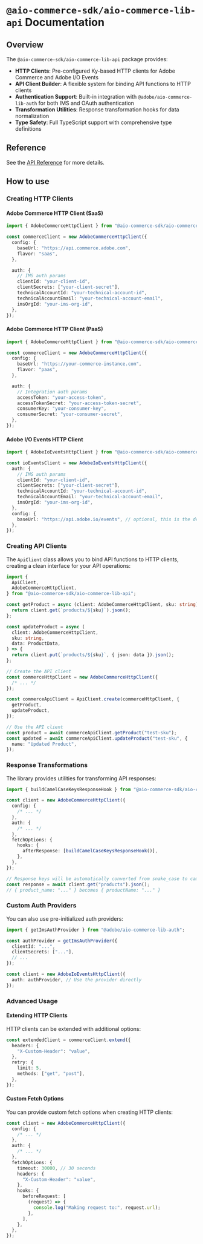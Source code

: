 # `@aio-commerce-sdk/aio-commerce-lib-api` Documentation

## Overview

The `@aio-commerce-sdk/aio-commerce-lib-api` package provides:

- **HTTP Clients**: Pre-configured Ky-based HTTP clients for Adobe Commerce and Adobe I/O Events
- **API Client Builder**: A flexible system for binding API functions to HTTP clients
- **Authentication Support**: Built-in integration with `@adobe/aio-commerce-lib-auth` for both IMS and OAuth authentication
- **Transformation Utilities**: Response transformation hooks for data normalization
- **Type Safety**: Full TypeScript support with comprehensive type definitions

## Reference

See the [API Reference](./api-reference/README.md) for more details.

## How to use

### Creating HTTP Clients

#### Adobe Commerce HTTP Client (SaaS)

```typescript
import { AdobeCommerceHttpClient } from "@aio-commerce-sdk/aio-commerce-lib-api";

const commerceClient = new AdobeCommerceHttpClient({
  config: {
    baseUrl: "https://api.commerce.adobe.com",
    flavor: "saas",
  },

  auth: {
    // IMS auth params
    clientId: "your-client-id",
    clientSecrets: ["your-client-secret"],
    technicalAccountId: "your-technical-account-id",
    technicalAccountEmail: "your-technical-account-email",
    imsOrgId: "your-ims-org-id",
  },
});
```

#### Adobe Commerce HTTP Client (PaaS)

```typescript
import { AdobeCommerceHttpClient } from "@aio-commerce-sdk/aio-commerce-lib-api";

const commerceClient = new AdobeCommerceHttpClient({
  config: {
    baseUrl: "https://your-commerce-instance.com",
    flavor: "paas",
  },

  auth: {
    // Integration auth params
    accessToken: "your-access-token",
    accessTokenSecret: "your-access-token-secret",
    consumerKey: "your-consumer-key",
    consumerSecret: "your-consumer-secret",
  },
});
```

#### Adobe I/O Events HTTP Client

```typescript
import { AdobeIoEventsHttpClient } from "@aio-commerce-sdk/aio-commerce-lib-api";

const ioEventsClient = new AdobeIoEventsHttpClient({
  auth: {
    // IMS auth params
    clientId: "your-client-id",
    clientSecrets: ["your-client-secret"],
    technicalAccountId: "your-technical-account-id",
    technicalAccountEmail: "your-technical-account-email",
    imsOrgId: "your-ims-org-id",
  },
  config: {
    baseUrl: "https://api.adobe.io/events", // optional, this is the default
  },
});
```

### Creating API Clients

The `ApiClient` class allows you to bind API functions to HTTP clients, creating a clean interface for your API operations:

```typescript
import {
  ApiClient,
  AdobeCommerceHttpClient,
} from "@aio-commerce-sdk/aio-commerce-lib-api";

const getProduct = async (client: AdobeCommerceHttpClient, sku: string) => {
  return client.get(`products/${sku}`).json();
};

const updateProduct = async (
  client: AdobeCommerceHttpClient,
  sku: string,
  data: ProductData,
) => {
  return client.put(`products/${sku}`, { json: data }).json();
};

// Create the API client
const commerceHttpClient = new AdobeCommerceHttpClient({
  /* ... */
});

const commerceApiClient = ApiClient.create(commerceHttpClient, {
  getProduct,
  updateProduct,
});

// Use the API client
const product = await commerceApiClient.getProduct("test-sku");
const updated = await commerceApiClient.updateProduct("test-sku", {
  name: "Updated Product",
});
```

### Response Transformations

The library provides utilities for transforming API responses:

```typescript
import { buildCamelCaseKeysResponseHook } from "@aio-commerce-sdk/aio-commerce-lib-api/utils/transformations";

const client = new AdobeCommerceHttpClient({
  config: {
    /* ... */
  },
  auth: {
    /* ... */
  },
  fetchOptions: {
    hooks: {
      afterResponse: [buildCamelCaseKeysResponseHook()],
    },
  },
});

// Response keys will be automatically converted from snake_case to camelCase
const response = await client.get("products").json();
// { product_name: "..." } becomes { productName: "..." }
```

### Custom Auth Providers

You can also use pre-initialized auth providers:

```typescript
import { getImsAuthProvider } from "@adobe/aio-commerce-lib-auth";

const authProvider = getImsAuthProvider({
  clientId: "...",
  clientSecrets: ["..."],
  // ...
});

const client = new AdobeIoEventsHttpClient({
  auth: authProvider, // Use the provider directly
});
```

### Advanced Usage

#### Extending HTTP Clients

HTTP clients can be extended with additional options:

```typescript
const extendedClient = commerceClient.extend({
  headers: {
    "X-Custom-Header": "value",
  },
  retry: {
    limit: 5,
    methods: ["get", "post"],
  },
});
```

#### Custom Fetch Options

You can provide custom fetch options when creating HTTP clients:

```typescript
const client = new AdobeCommerceHttpClient({
  config: {
    /* ... */
  },
  auth: {
    /* ... */
  },
  fetchOptions: {
    timeout: 30000, // 30 seconds
    headers: {
      "X-Custom-Header": "value",
    },
    hooks: {
      beforeRequest: [
        (request) => {
          console.log("Making request to:", request.url);
        },
      ],
    },
  },
});
```
